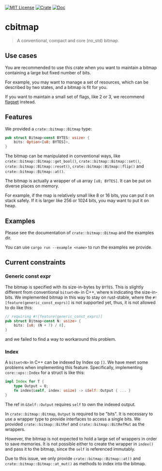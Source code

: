 [![MIT License](https://img.shields.io/badge/License-MIT-yellow.svg)](https://opensource.org/licenses/MIT)
[![Crate](https://img.shields.io/crates/v/cbitmap.svg)](https://crates.io/crates/cbitmap)
[![Doc](https://docs.rs/cbitmap/badge.svg)](https://docs.rs/cbitmap)

# cbitmap
  
   > A conventional, compact and core (no_std) bitmap.
  
  ## Use cases
  You are recommended to use this crate when you want to 
  maintain a bitmap containing a large but fixed number of bits. 
  
  For example, you may want to manage a set of resources, which 
  can be described by two states, and a bitmap is fit for you. 
  
  If you want to maintain a small set of flags, like 2 or 3, we
  recommend [flagset](https://crates.io/crates/flagset) instead.
  
  ## Features
  We provided a `crate::bitmap::Bitmap` type:
  ```rust
  pub struct Bitmap<const BYTES: usize> {
      bits: Option<[u8; BYTES]>,
  }
  ```
  
  The bitmap can be manipulated in conventional ways, like 
  `crate::bitmap::Bitmap::get_bool()`, 
  `crate::bitmap::Bitmap::set()`, 
  `crate::bitmap::Bitmap::reset()`, 
  `crate::bitmap::Bitmap::flip()` and 
  `crate::bitmap::Bitmap::at()`.
  
  The bitmap is actually a wrapper of `u8` array `[u8; BYTES]`.
  It can be put on diverse places on memory. 
  
  For example, if the map is relatively small like 8 or 16 bits, 
  you can put it on stack safely. If it is larger like 256 or 
  1024 bits, you may want to put it on heap. 
  
  ## Examples
  Please see the documentation of `crate::bitmap::Bitmap` and 
  the examples dir.
  
  You can use `cargo run --example <name>` to run the examples we 
  provide.
  
  ## Current constraints
  ### Generic const expr
  The bitmap is specified with its size-in-bytes by `BYTES`. This 
  is slightly different from conventional `bitset<N>` in C++, 
  where `N` indicating the size-in-bits. We implemented bitmap 
  in this way to stay on rust-stable, where the 
  `#![feature(generic_const_exprs)]` is not supported yet, thus, 
  it is not allowed to do like this:
  ```rust
  // requiring #![feature(generic_const_exprs)]
  pub struct Bitmap<const N: usize> {
      bits: [u8; (N + 7) / 8],
  }
  ```
  and we failed to find a way to workaround this problem. 
  
  ### Index
  A `bitset<N>` in C++ can be indexed by Index op `[]`. We have 
  meet some problems when implementing this feature. Specifically, 
  implementing `core::ops::Index` for a struct is like this:
  ```rust
  impl Index for T {
      type Output = U;
      fn index(&self, index: usize) -> &Self::Output { ... }
  }
  ```
  The ref in `&Self::Output` requires `self` to own the indexed output. 
  
  In `crate::bitmap::Bitmap`, `Output` is required to be "bits". 
  It is necessary to use a wrapper type to provide interfaces to 
  access a single bits. We provided `crate::bitmap::BitRef` and 
  `crate::bitmap::BitRefMut` as the wrappers. 
  
  However, the bitmap is not expected to hold a large set of wrappers 
  in order to save memories. 
  It is not possible either to create the wrapper in `index()` and 
  pass it to the bitmap, since the `self` is referenced immutably.
  
  Due to this issue, we only provide `crate::bitmap::Bitmap::at()` 
  and `crate::bitmap::Bitmap::at_mut()` as methods
  to index into the bitmap.